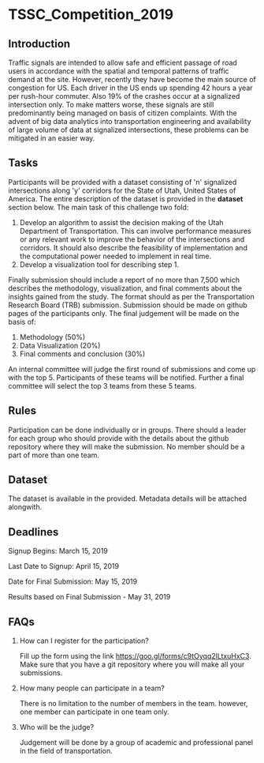 # TSSC_Competition_2019

## Introduction

   Traffic signals are intended to allow safe and efficient passage of road users in accordance with the spatial and temporal patterns of traffic demand at the site. However, recently they have become the main source of congestion for US. Each driver in the US ends up spending 42 hours a year per rush-hour commuter. Also 19% of the crashes occur at a signalized intersection only. To make matters worse, these signals are still predominantly being managed on basis of citizen complaints. With the advent of big data analytics into transportation engineering and availability of large volume of data at signalized intersections, these problems can be mitigated in an easier way.
   
## Tasks   
   Participants will be provided with a dataset consisting of 'n' signalized intersections along 'y' corridors for the State of Utah, United States of America. The entire description of the dataset is provided in the **dataset** section below. 
   The main task of this challenge two fold:
   1. Develop an algorithm to assist the decision making of the Utah Department of Transportation. This can involve performance measures or any relevant work to improve the behavior of the intersections and corridors. It should also describe the feasibility of implementation and the computational power needed to implement in real time.
   2. Develop a visualization tool for describing step 1.
   
   Finally submission should include a report of no more than 7,500 which describes the methodology, visualization, and final comments about the insights gained from the study. The format should as per the Transportation Research Board (TRB) submission. Submission should be made on github pages of the participants only. The final judgement will be made on the basis of:
   1. Methodology (50%)
   2. Data Visualization (20%)
   3. Final comments and conclusion (30%)
   
An internal committee will judge the first round of submissions and come up with the top 5. Participants of these teams will be notified. Further a final committee will select the top 3 teams from these 5 teams.
   
## Rules
Participation can be done individually or in groups. There should a leader for each group who should provide with the details about the github repository where they will make the submission. No member should be a part of more than one team. 

## Dataset
   The dataset is available in the <box links> provided. Metadata details will be attached alongwith.

## Deadlines 

Signup Begins: March 15, 2019

Last Date to Signup: April 15, 2019

Date for Final Submission: May 15, 2019

Results based on Final Submission - May 31, 2019


## FAQs
1. How can I register for the participation?

   Fill up the form using the link https://goo.gl/forms/c9tOyqq2lLtxuHxC3. Make sure that you have a git repository where you will make    all your submissions.
   
   
2. How many people can participate in a team?

   There is no limitation to the number of members in the team. however, one member can participate in one team only.
   
3. Who will be the judge?

    Judgement will be done by a group of academic and professional panel in the field of transportation.
